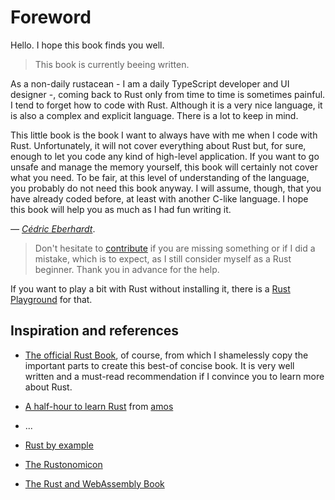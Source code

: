 # Foreword

Hello. I hope this book finds you well.

> This book is currently beeing written.

As a non-daily rustacean - I am a daily TypeScript developer and UI designer -, coming back to Rust only from time to time is sometimes painful. I tend to forget how to code with Rust. Although it is a very nice language, it is also a complex and explicit language. There is a lot to keep in mind.

This little book is the book I want to always have with me when I code with Rust. Unfortunately, it will not cover everything about Rust but, for sure, enough to let you code any kind of high-level application. If you want to go unsafe and manage the memory yourself, this book will certainly not cover what you need. To be fair, at this level of understanding of the language, you probably do not need this book anyway. I will assume, though, that you have already coded before, at least with another C-like language. I hope this book will help you as much as I had fun writing it.

_— [Cédric Eberhardt](https://www.cedeber.fr)_.

> Don't hesitate to [contribute](https://github.com/cedeber/concise-rust-book) if you are missing something or if I did a mistake, which is to expect, as I still consider myself as a Rust beginner. Thank you in advance for the help.

If you want to play a bit with Rust without installing it, there is a [Rust Playground](https://play.rust-lang.org) for that.

## Inspiration and references

- [The official Rust Book](https://doc.rust-lang.org/stable/book/), of course, from which I shamelessly copy the important parts to create this best-of concise book. It is very well written and a must-read recommendation if I convince you to learn more about Rust.
- [A half-hour to learn Rust](https://fasterthanli.me/articles/a-half-hour-to-learn-rust)
  from [amos](https://fasterthanli.me)
- ...

- [Rust by example](https://doc.rust-lang.org/stable/rust-by-example/)
- [The Rustonomicon](https://doc.rust-lang.org/nomicon/)
- [The Rust and WebAssembly Book](https://rustwasm.github.io/docs/book/)
